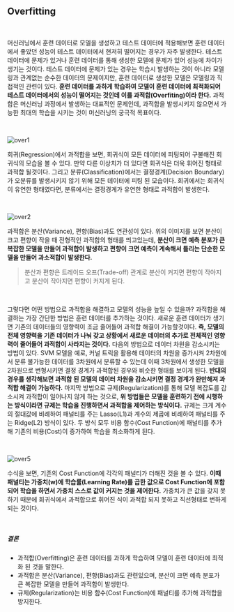 Overfitting
-------

<br>

머신러닝에서 훈련 데이터로 모델을 생성하고 테스트 데이터에 적용해보면 훈련 데이터에서 좋았던 성능이 테스트 데이터에서 현저히 떨어지는 경우가 자주 발생한다. 테스트 데이터에 문제가 있거나 훈련 데이터를 통해 생성한 모델에 문제가 있어 성능에 차이가 생기는 것이다. 테스트 데이터에 문제가 있는 경우는 학습시 발생하는 것이 아니라 모델링과 관계없는 순수한 데이터의 문제이지만, 훈련 데이터로 생성한 모델은 모델링과 직접적인 관련이 있다. **훈련 데이터를 과하게 학습하여 모델이 훈련 데이터에 최적화되어 테스트 데이터에서의 성능이 떨어지는 것인데 이를 과적합(Overfiting)이라 한다.** 과적합은 머신러닝 과정에서 발생하는 대표적인 문제인데, 과적합을 발생시키지 않으면서 가능한 최대의 학습을 시키는 것이 머신러닝의 궁극적 목표이다.

<br>

![over1](https://user-images.githubusercontent.com/82218035/118114243-4980d600-b422-11eb-878f-4425574acc92.PNG)

회귀(Regression)에서 과적합을 보면, 회귀식이 모든 데이터에 피팅되어 구불해진 회귀식의 모습을 볼 수 있다. 만약 다른 이상치가 더 있다면 회귀식은 더욱 휘어진 형태로 과적합 될것이다. 그리고 분류(Classification)에서는 결정경계(Decision Boundary)가 오분류를 발생시키지 않기 위해 모든 데이터에 피팅 된 모습이다. 회귀에서는 회귀식이 유연한 형태였다면, 분류에서는 결정경계가 유연한 형태로 과적합이 발생한다.

<br>

![over2](https://user-images.githubusercontent.com/82218035/118114281-556c9800-b422-11eb-8d4d-47d5486bf86f.PNG)

과적합은 분산(Variance), 편향(Bias)과도 연관성이 있다. 위의 이미지를 보면 분산이 크고 편향이 작을 때
전형적인 과적합의 형태를 띄고있는데, **분산이 크면 예측 분포가 큰 복잡한 모델을 만들어 과적합이 발생하고 편향이 크면 예측이 계속해서 틀리는 단순한 모델을 만들어 과소적합이 발생한다.**
>분산과 편향은 트레이드 오프(Trade-off) 관계로
분산이 커지면 편향이 작아지고 분산이 작아지면 편향이 커지게 된다.

<br>

그렇다면 어떤 방법으로 과적합을 해결하고 모델의 성능을 높일 수 있을까?
과적합을 해결하는 가장 간단한 방법은 훈련 데이터를 추가하는 것이다. 새로운 훈련 데이터가 생기면 기존의 데이터들의 영향력이 조금 줄어들어 과적합 해결이 가능할것이다. **즉, 모델의 전체 영향력을 기존 데이터가 나눠 갖고 상황에서 새로운 데이터의 추가로 전체적인 영향력이 줄어들어 과적합이 사라지는 것이다.** 다음의 방법으로 데이터 차원을 감소시키는 방법이 있다. SVM 모델을 예로, 커널 트릭을 활용해 데이터의 차원을 증가시켜 2차원에서 분류 불가능한 데이터를 3차원에서 분류할 수 있는데 이때 3차원에서 생성한 모델을 2차원으로 변형시키면 결정 경계가 과적합된 경우와 비슷한 형태를 보이게 된다. **반대의 경우를 생각해보면 과적합 된 모델의 데이터 차원을 감소시키면 결정 경계가 완만해져 과적합 해결이 가능하다.**
마지막 방법으로 규제(Regularization)를 통해 모델 복잡도를 감소시켜 과적합이 일어나지 않게 하는 것으로, **위 방법들은 모델을 훈련하기 전에 시행하는 방식이라면 규제는 학습을 진행하면서 과적합을 제어하는 방식이다.** 규제는 크게 계수의 절대값에 비례하여 패널티를 주는 Lasso(L1)과 계수의 제곱에 비례하여 패널티를 주는 Ridge(L2) 방식이 있다. 두 방식 모두 비용 함수(Cost Function)에 패널티를 추가해 기존의 비용(Cost)이 증가하여 학습을 최소화하게 된다.

<br>

![over5](https://user-images.githubusercontent.com/82218035/118114663-dcba0b80-b422-11eb-8c42-cd202bab02c4.PNG)

수식을 보면, 기존의 Cost Function에 각각의 패널티가 더해진 것을 볼 수 있다. **이때 패널티는 가중치(w)에 학습률(Learning Rate)를 곱한 값으로 Cost Function에 포함되어 학습을 하면서 가중치 스스로 값이 커지는 것을 제어한다.** 가중치가 큰 값을 갖지 못하기 때문에 회귀식에서 과적합으로 휘어진 식이 과적합 되지 못하고 직선형태로 변하게 되는 것이다.

<br>

##### 결론
- 과적합(Overfitting)은 훈련 데이터를 과하게 학습하여 모델이 훈련 데이터에 최적화 된 것을 말한다.
- 과적합은 분산(Variance), 편향(Bias)과도 관련있으며, 분산이 크면 예측 분포가 큰 복잡한 모델을 만들어 과적합이 발생한다.
- 규제(Regularization)는 비용 함수(Cost Function)에 패널티를 추가해 과적합을 방지한다.



<!--
절편을 더해주는 것
cost 최소화가 목표
규제가 없는 비용 함수로 훈련한 모델에 비해 가중치 값을 아주 작게 만드는 효과를 냅니다
비용함수의 증가
-->

